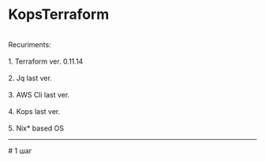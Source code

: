 # KopsTerraform
<br>Recuriments:</br>
<br>1. Terraform ver. 0.11.14</br>
<br>2. Jq last ver.</br>
<br>3. AWS Cli last ver.</br>
<br>4. Kops last ver.</br>
<br>5. Nix* based OS</br>
<hr>
# 1 шаг
